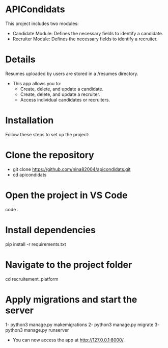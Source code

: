 # APICondidats
This project includes two modules:

* Candidate Module: Defines the necessary fields to identify a candidate.
* Recruiter Module: Defines the necessary fields to identify a recruiter.
# Details
Resumes uploaded by users are stored in a /resumes directory.
* This app allows you to:
     * Create, delete, and update a candidate.
     * Create, delete, and update a recruiter.
     * Access individual candidates or recruiters.
  
# Installation
Follow these steps to set up the project:

# Clone the repository
- git clone https://github.com/nina82004/apicondidats.git
- cd apicondidats

# Open the project in VS Code

  code .

# Install dependencies
pip install -r requirements.txt

# Navigate to the project folder
cd recruitement_platform

# Apply migrations and start the server
1-  python3 manage.py makemigrations
2-  python3 manage.py migrate
3-  python3 manage.py runserver

* You can now access the app at http://127.0.0.1:8000/.


